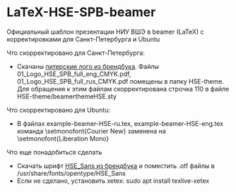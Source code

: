 # LaTeX-HSE-SPB-beamer
Официальный шаблон презентации НИУ ВШЭ в beamer (LaTeX) с корректировками для Санкт-Петербурга и Ubuntu 

Что скорректировано для Санкт-Петербурга: 
- Скачаны [питерские лого из брендбука](https://www.hse.ru/info/brandbook/#campus). Файлы 01_Logo_HSE_SPB_full_eng_CMYK.pdf, 01_Logo_HSE_SPB_full_rus_CMYK.pdf помещены в папку HSE-theme. Для обращения к этим файлам скорректирована строчка 110 в файле HSE-theme/beamerthemeHSE.sty

Что скорректировано для Ubuntu: 
- В файлах example-beamer-HSE-ru.tex, example-beamer-HSE-eng.tex команда \setmonofont{Courier New} заменена на \setmonofont{Liberation Mono}

Что еще понадобиться сделать
- Скачать шрифт [HSE_Sans из брендбука](https://www.hse.ru/info/brandbook/#font) и поместить .otf файлы в /usr/share/fonts/opentype/HSE_Sans
- Если не сделано, установить xetex: sudo apt install texlive-xetex
